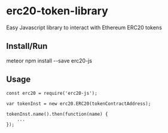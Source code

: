 # erc20-token-library
Easy Javascript library to interact with Ethereum ERC20 tokens

## Install/Run
  meteor npm install --save erc20-js

## Usage
```
const erc20 = require('erc20-js');

var tokenInst = new erc20.ERC20(tokenContractAddress);

tokenInst.name().then(function(name) {
    ...
});
```